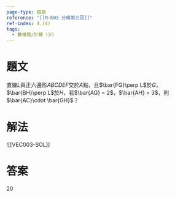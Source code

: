 ```yaml
---
page-type: 錯題
reference: "[[M-KW3 分模第三回]]"
ref-index: 4.(4)
tags:
  - 數複題/計算（少）
---
```

# 題文
直線$L$與正六邊形$ABCDEF$交於$A$點，且$\bar{FG}\perp L$於$G$，$\bar{BH}\perp L$於$H$，若$\bar{AG} = 2$，$\bar{AH} = 3$，則$\bar{AC}\cdot \bar{GH}$？

# 解法
![[VEC003-SOL]]

# 答案
20